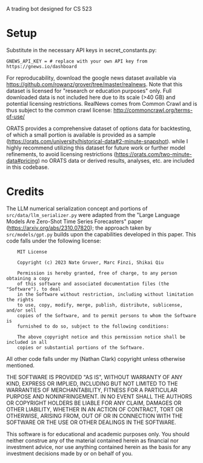 A trading bot designed for CS 523

# Setup

Substitute in the necessary API keys in secret_constants.py:

`
GNEWS_API_KEY = # replace with your own API key from https://gnews.io/dashboard
`

For reproducability, download the google news dataset available via https://github.com/rowanz/grover/tree/master/realnews. Note that this dataset is licensed for "research or education purposes" only. Full downloaded data is not included here due to its scale (>40 GB) and potential licensing restrictions. RealNews comes from Common Crawl and is thus subject to the common crawl license: http://commoncrawl.org/terms-of-use/

ORATS provides a comprehensive dataset of options data for backtesting, of which a small portion is available is provided as a sample (https://orats.com/university/historical-data#2-minute-snapshot). while I highly recommend utilizing this dataset for future work or further model refinements, to avoid licensing restrictions (https://orats.com/two-minute-data#pricing) no ORATS data or derived results, analyses, etc. are included in this codebase.

<!-- Note that some options data used was obtained by NASDAQ under a free academic use license; this license explicitly does not confer redistribution rights. All information is presented under the "as part of the classroom related activities" display rights conferred by this license. All data and related weights, charts, etc. obtained via NASDAQ has not been included in this code. 

For reproducability, data used is currently available via https://data.nasdaq.com/ using the `nasdaq-data-link` package, under "ORATS Smoothed Options Market Quotes" -->

# Credits

The LLM numerical serialization concept and portions of `src/data/llm_serializer.py` were adapted from the "Large Language Models Are Zero-Shot Time Series Forecasters" paper (https://arxiv.org/abs/2310.07820); the approach taken by `src/models/gpt.py` builds upon the capabilities developed in this paper. This code falls under the following license:

        MIT License

        Copyright (c) 2023 Nate Gruver, Marc Finzi, Shikai Qiu

        Permission is hereby granted, free of charge, to any person obtaining a copy
        of this software and associated documentation files (the "Software"), to deal
        in the Software without restriction, including without limitation the rights
        to use, copy, modify, merge, publish, distribute, sublicense, and/or sell
        copies of the Software, and to permit persons to whom the Software is
        furnished to do so, subject to the following conditions:

        The above copyright notice and this permission notice shall be included in all
        copies or substantial portions of the Software.

All other code falls under my (Nathan Clark) copyright unless otherwise mentioned.

THE SOFTWARE IS PROVIDED "AS IS", WITHOUT WARRANTY OF ANY KIND, EXPRESS OR
IMPLIED, INCLUDING BUT NOT LIMITED TO THE WARRANTIES OF MERCHANTABILITY,
FITNESS FOR A PARTICULAR PURPOSE AND NONINFRINGEMENT. IN NO EVENT SHALL THE
AUTHORS OR COPYRIGHT HOLDERS BE LIABLE FOR ANY CLAIM, DAMAGES OR OTHER
LIABILITY, WHETHER IN AN ACTION OF CONTRACT, TORT OR OTHERWISE, ARISING FROM,
OUT OF OR IN CONNECTION WITH THE SOFTWARE OR THE USE OR OTHER DEALINGS IN THE
SOFTWARE.

This software is for educational and academic purposes only. You should neither construe any of the material contained herein as financial nor investment advice, nor use anything contained herein as the basis for any investment decisions made by or on behalf of you.
